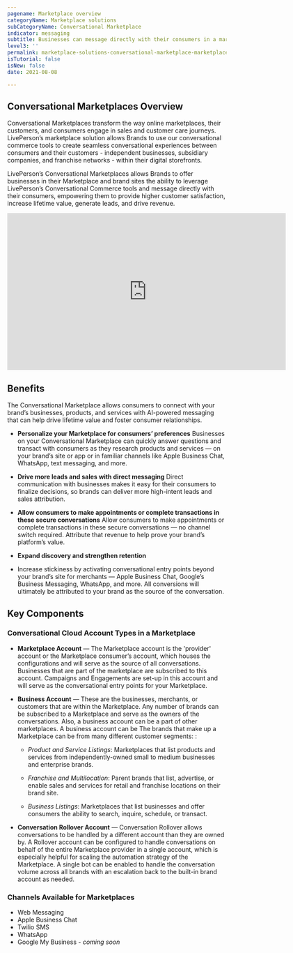 ```yaml
---
pagename: Marketplace overview
categoryName: Marketplace solutions
subCategoryName: Conversational Marketplace
indicator: messaging
subtitle: Businesses can message directly with their consumers in a marketplace
level3: ''
permalink: marketplace-solutions-conversational-marketplace-marketplace-overview.html
isTutorial: false
isNew: false
date: 2021-08-08 

---
```

## Conversational Marketplaces Overview

Conversational Marketplaces transform the way online marketplaces, their customers, and consumers engage in sales and customer care journeys. LivePerson’s marketplace solution allows Brands to use our conversational commerce tools to create seamless conversational experiences between consumers and their customers - independent businesses, subsidiary companies, and franchise networks - within their digital storefronts. 

LivePerson’s Conversational Marketplaces allows Brands to offer businesses in their Marketplace and brand sites the ability to leverage LivePerson’s Conversational Commerce tools and message directly with their consumers, empowering them to provide higher customer satisfaction, increase lifetime value, generate leads, and drive revenue. 

<iframe src="https://player.vimeo.com/video/536960269" width="640" height="360" frameborder="0" allow="autoplay; fullscreen; picture-in-picture" allowfullscreen></iframe>

## Benefits
The Conversational Marketplace allows consumers to connect with your brand’s businesses, products, and services with AI-powered messaging that can help drive lifetime value and foster consumer relationships. 

* **Personalize your Marketplace for consumers’ preferences**
Businesses on your Conversational Marketplace can quickly answer questions and transact with consumers as they research products and services — on your brand’s site or app or in familiar channels like Apple Business Chat, WhatsApp, text messaging, and more.

* **Drive more leads and sales with direct messaging**
Direct communication with businesses makes it easy for their consumers to finalize decisions, so brands can deliver more high-intent leads and sales attribution. 

* **Allow consumers to make appointments or complete transactions in these secure conversations**
Allow consumers to make appointments or complete transactions in these secure conversations — no channel switch required. Attribute that revenue to help prove your brand’s platform’s value.

* **Expand discovery and strengthen retention**
* Increase stickiness by activating conversational entry points beyond your brand’s site for merchants — Apple Business Chat, Google’s Business Messaging, WhatsApp, and more. All conversions will ultimately be attributed to your brand as the source of the conversation.

## Key Components
### Conversational Cloud Account Types in a Marketplace

* **Marketplace Account** — The Marketplace account is the 'provider' account or the Marketplace consumer’s account, which houses the configurations and will serve as the source of all conversations. Businesses that are part of the marketplace are subscribed to this account. Campaigns and Engagements are set-up in this account and will serve as the conversational entry points for your Marketplace.

* **Business Account** — These are the businesses, merchants, or customers that are within the Marketplace.  Any number of brands can be subscribed to a Marketplace and serve as the owners of the conversations. Also, a business account can be a part of other marketplaces. A business account can be The brands that make up a Marketplace can be from many different customer segments: : 

  * *Product and Service Listings*: Marketplaces that list products and services from independently-owned small to medium businesses and enterprise brands.

  * *Franchise and Multilocation*: Parent brands that list, advertise, or enable sales and services for retail and franchise locations on their brand site.

  * *Business Listings*: Marketplaces that list businesses and offer consumers the ability to search, inquire, schedule, or transact. 

* **Conversation Rollover Account** — Conversation Rollover allows conversations to be handled by a different account than they are owned by. A Rollover account can be configured to handle conversations on behalf of the entire Marketplace provider in a single account, which is especially helpful for scaling the automation strategy of the Marketplace. A single bot can be enabled to handle the conversation volume across all brands with an escalation back to the built-in brand account as needed. 


### Channels Available for Marketplaces 

* Web Messaging 
* Apple Business Chat
* Twilio SMS
* WhatsApp
* Google My Business - *coming soon*
